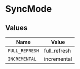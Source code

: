 # SyncMode


## Values

| Name           | Value          |
| -------------- | -------------- |
| `FULL_REFRESH` | full_refresh   |
| `INCREMENTAL`  | incremental    |